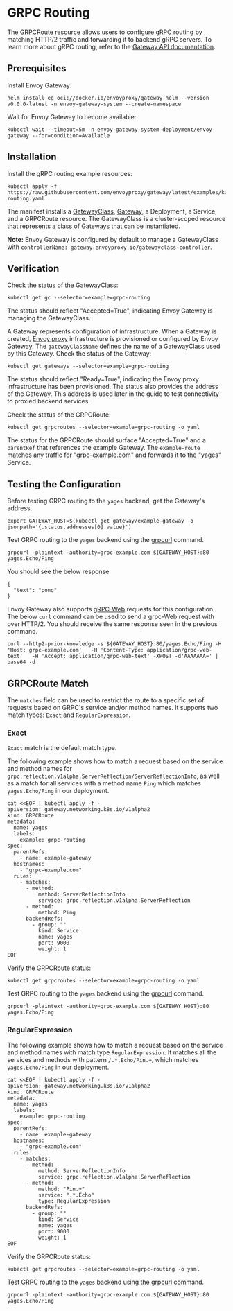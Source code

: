 # GRPC Routing

The [GRPCRoute][] resource allows users to configure gRPC routing by matching HTTP/2 traffic and forwarding it to backend gRPC servers.
To learn more about gRPC routing, refer to the [Gateway API documentation][].

## Prerequisites

Install Envoy Gateway:

```shell
helm install eg oci://docker.io/envoyproxy/gateway-helm --version v0.0.0-latest -n envoy-gateway-system --create-namespace
```

Wait for Envoy Gateway to become available:

```shell
kubectl wait --timeout=5m -n envoy-gateway-system deployment/envoy-gateway --for=condition=Available
```

## Installation

Install the gRPC routing example resources:

```shell
kubectl apply -f https://raw.githubusercontent.com/envoyproxy/gateway/latest/examples/kubernetes/grpc-routing.yaml
```

The manifest installs a [GatewayClass][], [Gateway][], a Deployment, a Service, and a GRPCRoute resource.
The GatewayClass is a cluster-scoped resource that represents a class of Gateways that can be instantiated.

__Note:__ Envoy Gateway is configured by default to manage a GatewayClass with
`controllerName: gateway.envoyproxy.io/gatewayclass-controller`.

## Verification

Check the status of the GatewayClass:

```shell
kubectl get gc --selector=example=grpc-routing
```

The status should reflect "Accepted=True", indicating Envoy Gateway is managing the GatewayClass.

A Gateway represents configuration of infrastructure. When a Gateway is created, [Envoy proxy][] infrastructure is
provisioned or configured by Envoy Gateway. The `gatewayClassName` defines the name of a GatewayClass used by this
Gateway. Check the status of the Gateway:

```shell
kubectl get gateways --selector=example=grpc-routing
```

The status should reflect "Ready=True", indicating the Envoy proxy infrastructure has been provisioned. The status also
provides the address of the Gateway. This address is used later in the guide to test connectivity to proxied backend
services.

Check the status of the GRPCRoute:

```shell
kubectl get grpcroutes --selector=example=grpc-routing -o yaml
```

The status for the GRPCRoute should surface "Accepted=True" and a `parentRef` that references the example Gateway.
The `example-route` matches any traffic for "grpc-example.com" and forwards it to the "yages" Service.

## Testing the Configuration

Before testing GRPC routing to the `yages` backend, get the Gateway's address.

```shell
export GATEWAY_HOST=$(kubectl get gateway/example-gateway -o jsonpath='{.status.addresses[0].value}')
```

Test GRPC routing to the `yages` backend using the [grpcurl][] command.

```shell
grpcurl -plaintext -authority=grpc-example.com ${GATEWAY_HOST}:80 yages.Echo/Ping
```

You should see the below response

```shell
{
  "text": "pong"
}
```

Envoy Gateway also supports [gRPC-Web][] requests for this configuration. The below `curl` command can be used to send a grpc-Web request with over HTTP/2. You should receive the same response seen in the previous command.

```shell
curl --http2-prior-knowledge -s ${GATEWAY_HOST}:80/yages.Echo/Ping -H 'Host: grpc-example.com'   -H 'Content-Type: application/grpc-web-text'   -H 'Accept: application/grpc-web-text' -XPOST -d'AAAAAAA=' | base64 -d
```

## GRPCRoute Match
The `matches` field can be used to restrict the route to a specific set of requests based on GRPC's service and/or method names.
It supports two match types: `Exact` and `RegularExpression`.

### Exact

`Exact` match is the default match type.

The following example shows how to match a request based on the service and method names for `grpc.reflection.v1alpha.ServerReflection/ServerReflectionInfo`,
as well as a match for all services with a method name `Ping` which matches `yages.Echo/Ping` in our deployment.

```shell
cat <<EOF | kubectl apply -f -
apiVersion: gateway.networking.k8s.io/v1alpha2
kind: GRPCRoute
metadata:
  name: yages
  labels:
    example: grpc-routing
spec:
  parentRefs:
    - name: example-gateway
  hostnames:
    - "grpc-example.com"
  rules:
    - matches:
      - method:
          method: ServerReflectionInfo
          service: grpc.reflection.v1alpha.ServerReflection
      - method:
          method: Ping
      backendRefs:
        - group: ""
          kind: Service
          name: yages
          port: 9000
          weight: 1
EOF
```

Verify the GRPCRoute status:

```shell
kubectl get grpcroutes --selector=example=grpc-routing -o yaml
```

Test GRPC routing to the `yages` backend using the [grpcurl][] command.

```shell
grpcurl -plaintext -authority=grpc-example.com ${GATEWAY_HOST}:80 yages.Echo/Ping
```

### RegularExpression

The following example shows how to match a request based on the service and method names
with match type `RegularExpression`. It matches all the services and methods with pattern
`/.*.Echo/Pin.+`, which matches `yages.Echo/Ping` in our deployment.

```shell
cat <<EOF | kubectl apply -f -
apiVersion: gateway.networking.k8s.io/v1alpha2
kind: GRPCRoute
metadata:
  name: yages
  labels:
    example: grpc-routing
spec:
  parentRefs:
    - name: example-gateway
  hostnames:
    - "grpc-example.com"
  rules:
    - matches:
      - method:
          method: ServerReflectionInfo
          service: grpc.reflection.v1alpha.ServerReflection
      - method:
          method: "Pin.+"
          service: ".*.Echo"
          type: RegularExpression
      backendRefs:
        - group: ""
          kind: Service
          name: yages
          port: 9000
          weight: 1
EOF
```

Verify the GRPCRoute status:

```shell
kubectl get grpcroutes --selector=example=grpc-routing -o yaml
```

Test GRPC routing to the `yages` backend using the [grpcurl][] command.

```shell
grpcurl -plaintext -authority=grpc-example.com ${GATEWAY_HOST}:80 yages.Echo/Ping
```

[GRPCRoute]: https://gateway-api.sigs.k8s.io/api-types/grpcroute/
[Gateway API documentation]: https://gateway-api.sigs.k8s.io/
[GatewayClass]: https://gateway-api.sigs.k8s.io/api-types/gatewayclass/
[Gateway]: https://gateway-api.sigs.k8s.io/api-types/gateway/
[Envoy proxy]: https://www.envoyproxy.io/
[grpcurl]: https://github.com/fullstorydev/grpcurl
[gRPC-Web]: https://github.com/grpc/grpc/blob/master/doc/PROTOCOL-WEB.md#protocol-differences-vs-grpc-over-http2
